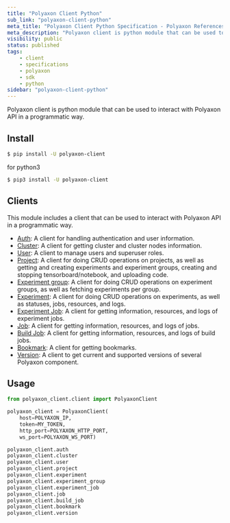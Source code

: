 ```yaml
---
title: "Polyaxon Client Python"
sub_link: "polyaxon-client-python"
meta_title: "Polyaxon Client Python Specification - Polyaxon References"
meta_description: "Polyaxon client is python module that can be used to interact with Polyaxon API in a programmatic way."
visibility: public
status: published
tags:
    - client
    - specifications
    - polyaxon
    - sdk
    - python
sidebar: "polyaxon-client-python"
---
```


Polyaxon client is python module that can be used to interact with Polyaxon API in a programmatic way.

## Install

```bash
$ pip install -U polyaxon-client
```

for python3

```bash
$ pip3 install -U polyaxon-client
```

## Clients

This module includes a client that can be used to interact with Polyaxon API in a programmatic way.


 * [Auth](/references/polyaxon-client-python/auth/): A client for handling authentication and user information.
 * [Cluster](/references/polyaxon-client-python/cluster/): A client for getting cluster and cluster nodes information.
 * [User](/references/polyaxon-client-python/user/): A client to manage users and superuser roles.
 * [Project](/references/polyaxon-client-python/project/): A client for doing CRUD operations on projects, as well as getting and creating experiments and experiment groups, creating and stopping tensorboard/notebook, and uploading code.
 * [Experiment group](/references/polyaxon-client-python/experiment-group/): A client for doing CRUD operations on experiment groups, as well as fetching experiments per group.
 * [Experiment](/references/polyaxon-client-python/experiment/): A client for doing CRUD operations on experiments, as well as statuses, jobs, resources, and logs.
 * [Experiment Job](/references/polyaxon-client-python/experiment-job/): A client for getting information, resources, and logs of experiment jobs.
 * [Job](/references/polyaxon-client-python/job/): A client for getting information, resources, and logs of jobs.
 * [Build Job](/references/polyaxon-client-python/build-job/): A client for getting information, resources, and logs of build jobs.
 * [Bookmark](/references/polyaxon-client-python/bookmark/): A client for getting bookmarks.
 * [Version](/references/polyaxon-client-python/version/): A client to get current and supported versions of several Polyaxon component.


## Usage

```python
from polyaxon_client.client import PolyaxonClient

polyaxon_client = PolyaxonClient(
    host=POLYAXON_IP,
    token=MY_TOKEN, 
    http_port=POLYAXON_HTTP_PORT,
    ws_port=POLYAXON_WS_PORT)

polyaxon_client.auth
polyaxon_client.cluster
polyaxon_client.user
polyaxon_client.project
polyaxon_client.experiment
polyaxon_client.experiment_group
polyaxon_client.experiment_job
polyaxon_client.job
polyaxon_client.build_job
polyaxon_client.bookmark
polyaxon_client.version
```
